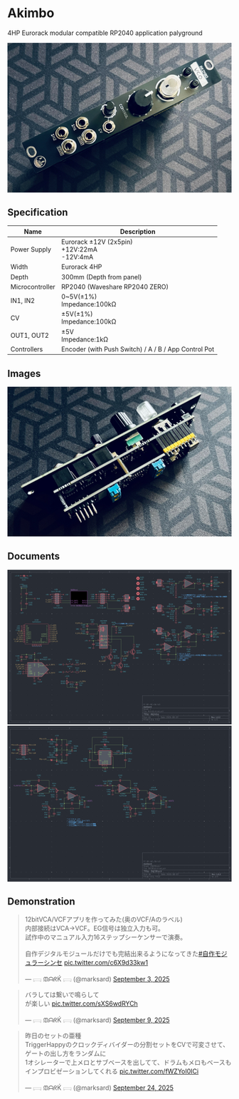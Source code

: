 # Akimbo
4HP Eurorack modular compatible RP2040 application palyground

![module_01](/_data/module_01.jpg)  

## Specification

|Name|Description|
|---|---|
| Power Supply | Eurorack ±12V (2x5pin)<br> +12V:22mA<br>-12V:4mA |
| Width | Eurorack 4HP |
| Depth | 300mm (Depth from panel) |
| Microcontroller | RP2040 (Waveshare RP2040 ZERO) |
| IN1, IN2 | 0~5V(±1%)<br>Impedance:100kΩ |
| CV | ±5V(±1%)<br>Impedance:100kΩ |
| OUT1, OUT2 | ±5V<br>Impedance:1kΩ |
| Controllers | Encoder (with Push Switch) / A / B / App Control Pot |

## Images

![module_02](/_data/module_02.jpg)  

## Documents

![schematic](/_data/schematic01.png)  
![schematic](/_data/schematic02.png)  

## Demonstration

<blockquote class="twitter-tweet" data-media-max-width="560"><p lang="ja" dir="ltr">12bitVCA/VCFアプリを作ってみた(奥のVCF/Aのラベル)<br>内部接続はVCA-&gt;VCF。EG信号は独立入力も可。<br>試作中のマニュアル入力16ステップシーケンサーで演奏。<br><br>自作デジタルモジュールだけでも完結出来るようになってきた<a href="https://twitter.com/hashtag/%E8%87%AA%E4%BD%9C%E3%83%A2%E3%82%B8%E3%83%A5%E3%83%A9%E3%83%BC%E3%82%B7%E3%83%B3%E3%82%BB?src=hash&amp;ref_src=twsrc%5Etfw">#自作モジュラーシンセ</a> <a href="https://t.co/c6X9d33kw1">pic.twitter.com/c6X9d33kw1</a></p>&mdash; 𓊬 ᙢᗩᖇḰ 𓊬 (@marksard) <a href="https://twitter.com/marksard/status/1963218705934094712?ref_src=twsrc%5Etfw">September 3, 2025</a></blockquote> <script async src="https://platform.twitter.com/widgets.js" charset="utf-8"></script>  

<blockquote class="twitter-tweet" data-media-max-width="560"><p lang="ja" dir="ltr">バラしては繋いで鳴らして<br>が楽しい <a href="https://t.co/sXS6wdRYCh">pic.twitter.com/sXS6wdRYCh</a></p>&mdash; 𓊬 ᙢᗩᖇḰ 𓊬 (@marksard) <a href="https://twitter.com/marksard/status/1965376357300617504?ref_src=twsrc%5Etfw">September 9, 2025</a></blockquote> <script async src="https://platform.twitter.com/widgets.js" charset="utf-8"></script>  

<blockquote class="twitter-tweet" data-media-max-width="560"><p lang="ja" dir="ltr">昨日のセットの亜種<br>TriggerHappyのクロックディバイダーの分割セットをCVで可変させて、ゲートの出し方をランダムに<br>1オシレーターで上メロとサブベースを出してて、ドラムもメロもベースもインプロビゼーションしてくれる <a href="https://t.co/fWZYoI0ICi">pic.twitter.com/fWZYoI0ICi</a></p>&mdash; 𓊬 ᙢᗩᖇḰ 𓊬 (@marksard) <a href="https://twitter.com/marksard/status/1970835717913002119?ref_src=twsrc%5Etfw">September 24, 2025</a></blockquote> <script async src="https://platform.twitter.com/widgets.js" charset="utf-8"></script>  